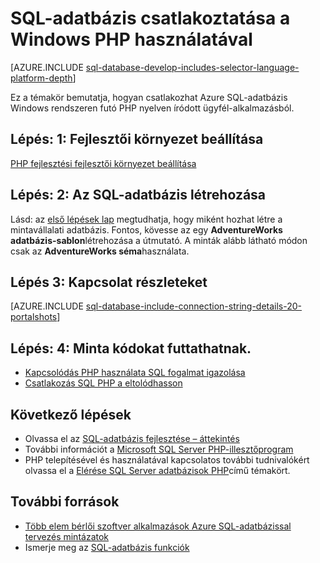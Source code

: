 <properties
    pageTitle="SQL-adatbázis csatlakoztatása a Windows PHP használatával |} Microsoft Azure"
    description="Hogyan jeleníti meg a ügyfélről Windows Azure SQL-adatbázishoz csatlakozik, és az ügyfél szükséges szoftvert összetevővel mutató hivatkozások minta PHP programot."
    services="sql-database"
    documentationCenter=""
    authors="meet-bhagdev"
    manager="jhubbard"
    editor=""/>


<tags
    ms.service="sql-database"
    ms.workload="drivers"
    ms.tgt_pltfrm="na"
    ms.devlang="php"
    ms.topic="article"
    ms.date="10/03/2016"
    ms.author="meetb"/>


# <a name="connect-to-sql-database-by-using-php-on-windows"></a>SQL-adatbázis csatlakoztatása a Windows PHP használatával


[AZURE.INCLUDE [sql-database-develop-includes-selector-language-platform-depth](../../includes/sql-database-develop-includes-selector-language-platform-depth.md)] 


Ez a témakör bemutatja, hogyan csatlakozhat Azure SQL-adatbázis Windows rendszeren futó PHP nyelven íródott ügyfél-alkalmazásból.

## <a name="step-1--configure-development-environment"></a>Lépés: 1: Fejlesztői környezet beállítása

[PHP fejlesztési fejlesztői környezet beállítása](https://msdn.microsoft.com/library/mt720663.aspx)

## <a name="step-2-create-a-sql-database"></a>Lépés: 2: Az SQL-adatbázis létrehozása

Lásd: az [első lépések lap](sql-database-get-started.md) megtudhatja, hogy miként hozhat létre a mintavállalati adatbázis.  Fontos, kövesse az egy **AdventureWorks adatbázis-sablon**létrehozása a útmutató. A minták alább látható módon csak az **AdventureWorks séma**használata.


## <a name="step-3-get-connection-details"></a>Lépés 3: Kapcsolat részleteket

[AZURE.INCLUDE [sql-database-include-connection-string-details-20-portalshots](../../includes/sql-database-include-connection-string-details-20-portalshots.md)]


## <a name="step-4-run-sample-code"></a>Lépés: 4: Minta kódokat futtathatnak.

* [Kapcsolódás PHP használata SQL fogalmat igazolása](https://msdn.microsoft.com/library/mt720665.aspx)
* [Csatlakozás SQL PHP a eltolódhasson](https://msdn.microsoft.com/library/mt720667.aspx)


## <a name="next-steps"></a>Következő lépések

* Olvassa el az [SQL-adatbázis fejlesztése – áttekintés](sql-database-develop-overview.md)
* További információt a [Microsoft SQL Server PHP-illesztőprogram](https://msdn.microsoft.com/library/dn865013.aspx)
* PHP telepítésével és használatával kapcsolatos további tudnivalókért olvassa el a [Elérése SQL Server adatbázisok PHP](http://social.technet.microsoft.com/wiki/contents/articles/1258.accessing-sql-server-databases-from-php.aspx)című témakört.

## <a name="additional-resources"></a>További források 

* [Több elem bérlői szoftver alkalmazások Azure SQL-adatbázissal tervezés mintázatok](sql-database-design-patterns-multi-tenancy-saas-applications.md)
* Ismerje meg az [SQL-adatbázis funkciók](https://azure.microsoft.com/services/sql-database/)
